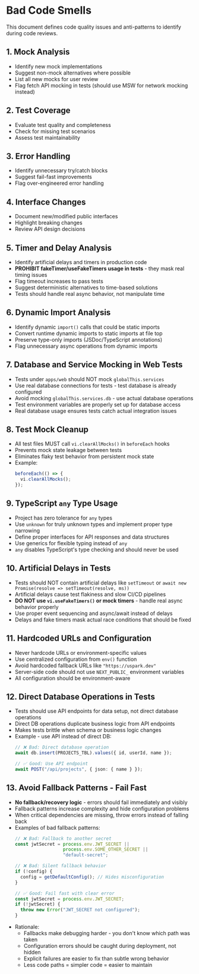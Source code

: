 # Bad Code Smells

This document defines code quality issues and anti-patterns to identify during code reviews.

## 1. Mock Analysis
- Identify new mock implementations
- Suggest non-mock alternatives where possible
- List all new mocks for user review
- Flag fetch API mocking in tests (should use MSW for network mocking instead)

## 2. Test Coverage
- Evaluate test quality and completeness
- Check for missing test scenarios
- Assess test maintainability

## 3. Error Handling
- Identify unnecessary try/catch blocks
- Suggest fail-fast improvements
- Flag over-engineered error handling

## 4. Interface Changes
- Document new/modified public interfaces
- Highlight breaking changes
- Review API design decisions

## 5. Timer and Delay Analysis
- Identify artificial delays and timers in production code
- **PROHIBIT fakeTimer/useFakeTimers usage in tests** - they mask real timing issues
- Flag timeout increases to pass tests
- Suggest deterministic alternatives to time-based solutions
- Tests should handle real async behavior, not manipulate time

## 6. Dynamic Import Analysis
- Identify dynamic `import()` calls that could be static imports
- Convert runtime dynamic imports to static imports at file top
- Preserve type-only imports (JSDoc/TypeScript annotations)
- Flag unnecessary async operations from dynamic imports

## 7. Database and Service Mocking in Web Tests
- Tests under `apps/web` should NOT mock `globalThis.services`
- Use real database connections for tests - test database is already configured
- Avoid mocking `globalThis.services.db` - use actual database operations
- Test environment variables are properly set up for database access
- Real database usage ensures tests catch actual integration issues

## 8. Test Mock Cleanup
- All test files MUST call `vi.clearAllMocks()` in `beforeEach` hooks
- Prevents mock state leakage between tests
- Eliminates flaky test behavior from persistent mock state
- Example:
  ```typescript
  beforeEach(() => {
    vi.clearAllMocks();
  });
  ```

## 9. TypeScript `any` Type Usage
- Project has zero tolerance for `any` types
- Use `unknown` for truly unknown types and implement proper type narrowing
- Define proper interfaces for API responses and data structures
- Use generics for flexible typing instead of `any`
- `any` disables TypeScript's type checking and should never be used

## 10. Artificial Delays in Tests
- Tests should NOT contain artificial delays like `setTimeout` or `await new Promise(resolve => setTimeout(resolve, ms))`
- Artificial delays cause test flakiness and slow CI/CD pipelines
- **DO NOT use `vi.useFakeTimers()` or mock timers** - handle real async behavior properly
- Use proper event sequencing and async/await instead of delays
- Delays and fake timers mask actual race conditions that should be fixed

## 11. Hardcoded URLs and Configuration
- Never hardcode URLs or environment-specific values
- Use centralized configuration from `env()` function
- Avoid hardcoded fallback URLs like `"https://uspark.dev"`
- Server-side code should not use `NEXT_PUBLIC_` environment variables
- All configuration should be environment-aware

## 12. Direct Database Operations in Tests
- Tests should use API endpoints for data setup, not direct database operations
- Direct DB operations duplicate business logic from API endpoints
- Makes tests brittle when schema or business logic changes
- Example - use API instead of direct DB:
  ```typescript
  // ❌ Bad: Direct database operation
  await db.insert(PROJECTS_TBL).values({ id, userId, name });

  // ✅ Good: Use API endpoint
  await POST("/api/projects", { json: { name } });
  ```

## 13. Avoid Fallback Patterns - Fail Fast
- **No fallback/recovery logic** - errors should fail immediately and visibly
- Fallback patterns increase complexity and hide configuration problems
- When critical dependencies are missing, throw errors instead of falling back
- Examples of bad fallback patterns:
  ```typescript
  // ❌ Bad: Fallback to another secret
  const jwtSecret = process.env.JWT_SECRET ||
                    process.env.SOME_OTHER_SECRET ||
                    "default-secret";

  // ❌ Bad: Silent fallback behavior
  if (!config) {
    config = getDefaultConfig(); // Hides misconfiguration
  }

  // ✅ Good: Fail fast with clear error
  const jwtSecret = process.env.JWT_SECRET;
  if (!jwtSecret) {
    throw new Error("JWT_SECRET not configured");
  }
  ```
- Rationale:
  - Fallbacks make debugging harder - you don't know which path was taken
  - Configuration errors should be caught during deployment, not hidden
  - Explicit failures are easier to fix than subtle wrong behavior
  - Less code paths = simpler code = easier to maintain

